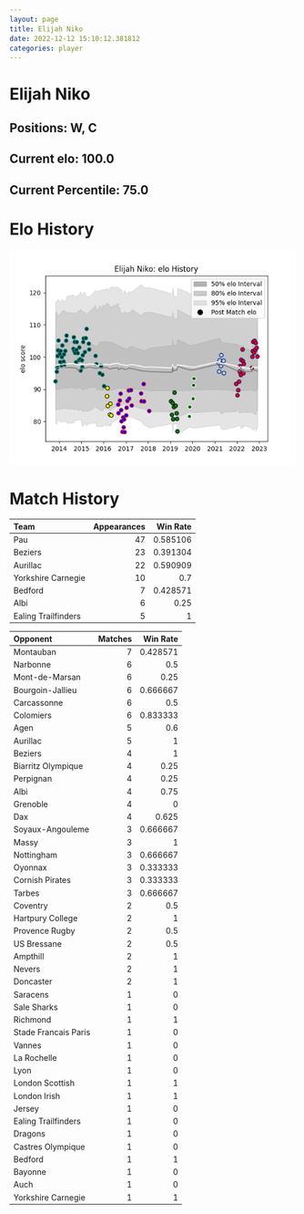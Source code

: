 ```yaml
---  
layout: page  
title: Elijah Niko  
date: 2022-12-12 15:10:12.381812  
categories: player  
---
```

# Elijah Niko

## Positions: W, C

## Current elo: 100.0

## Current Percentile: 75.0

# Elo History


![elo history](history_ElijahNiko.png)
# Match History


| Team                |   Appearances |   Win Rate |
|:--------------------|--------------:|-----------:|
| Pau                 |            47 |   0.585106 |
| Beziers             |            23 |   0.391304 |
| Aurillac            |            22 |   0.590909 |
| Yorkshire Carnegie  |            10 |   0.7      |
| Bedford             |             7 |   0.428571 |
| Albi                |             6 |   0.25     |
| Ealing Trailfinders |             5 |   1        |

| Opponent             |   Matches |   Win Rate |
|:---------------------|----------:|-----------:|
| Montauban            |         7 |   0.428571 |
| Narbonne             |         6 |   0.5      |
| Mont-de-Marsan       |         6 |   0.25     |
| Bourgoin-Jallieu     |         6 |   0.666667 |
| Carcassonne          |         6 |   0.5      |
| Colomiers            |         6 |   0.833333 |
| Agen                 |         5 |   0.6      |
| Aurillac             |         5 |   1        |
| Beziers              |         4 |   1        |
| Biarritz Olympique   |         4 |   0.25     |
| Perpignan            |         4 |   0.25     |
| Albi                 |         4 |   0.75     |
| Grenoble             |         4 |   0        |
| Dax                  |         4 |   0.625    |
| Soyaux-Angouleme     |         3 |   0.666667 |
| Massy                |         3 |   1        |
| Nottingham           |         3 |   0.666667 |
| Oyonnax              |         3 |   0.333333 |
| Cornish Pirates      |         3 |   0.333333 |
| Tarbes               |         3 |   0.666667 |
| Coventry             |         2 |   0.5      |
| Hartpury College     |         2 |   1        |
| Provence Rugby       |         2 |   0.5      |
| US Bressane          |         2 |   0.5      |
| Ampthill             |         2 |   1        |
| Nevers               |         2 |   1        |
| Doncaster            |         2 |   1        |
| Saracens             |         1 |   0        |
| Sale Sharks          |         1 |   0        |
| Richmond             |         1 |   1        |
| Stade Francais Paris |         1 |   0        |
| Vannes               |         1 |   0        |
| La Rochelle          |         1 |   0        |
| Lyon                 |         1 |   0        |
| London Scottish      |         1 |   1        |
| London Irish         |         1 |   1        |
| Jersey               |         1 |   0        |
| Ealing Trailfinders  |         1 |   0        |
| Dragons              |         1 |   0        |
| Castres Olympique    |         1 |   0        |
| Bedford              |         1 |   1        |
| Bayonne              |         1 |   0        |
| Auch                 |         1 |   0        |
| Yorkshire Carnegie   |         1 |   1        |